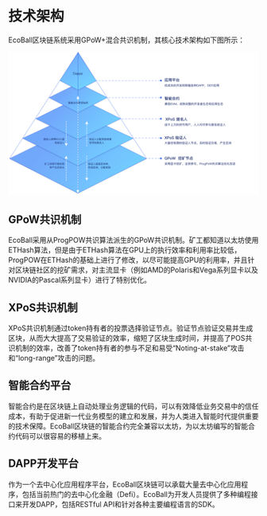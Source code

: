 # 技术架构

EcoBall区块链系统采用GPoW+混合共识机制，其核心技术架构如下图所示：

![技术架构](../images/tech-arc-zh.png)


## GPoW共识机制

EcoBall采用从ProgPOW共识算法派生的GPoW共识机制。矿工都知道以太坊使用ETHash算法，但是由于ETHash算法在GPU上的执行效率和利用率比较低，ProgPOW在ETHash的基础上进行了修改，以尽可能提高GPU的利用率，并且针对区块链社区的挖矿需求，对主流显卡（例如AMD的Polaris和Vega系列显卡以及NVIDIA的Pascal系列显卡）进行了特别优化。

## XPoS共识机制

XPoS共识机制通过token持有者的投票选择验证节点。验证节点验证交易并生成区块，从而大大提高了交易验证的效率，缩短了区块生成时间，并提高了POS共识机制的效率，改善了token持有者的参与不足和易受“Noting-at-stake”攻击和“long-range”攻击的问题。

## 智能合约平台

智能合约是在区块链上自动处理业务逻辑的代码，可以有效降低业务交易中的信任成本，有助于促进新一代业务模型的建立和发展，并为人类进入智能时代提供重要的技术保障。EcoBall区块链的智能合约完全兼容以太坊，为以太坊编写的智能合约代码可以很容易的移植上来。

## DAPP开发平台

作为一个去中心化应用程序平台，EcoBall区块链可以承载大量去中心化应用程序，包括当前热门的去中心化金融（Defi）。EcoBall为开发人员提供了多种编程接口来开发DAPP，包括RESTful API和针对各种主要编程语言的SDK。

